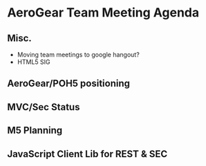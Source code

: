 AeroGear Team Meeting Agenda
============================

Misc.
-----

* Moving team meetings to google hangout?
* HTML5 SIG

AeroGear/POH5 positioning 
-------------------------


MVC/Sec Status
--------------

M5 Planning
-----------


JavaScript Client Lib for REST & SEC
-------------------------------------


